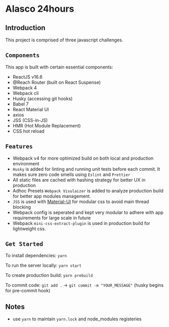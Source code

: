 # Alasco 24hours

## Introduction

This project is comprised of three javascript challenges.

## `Components`

This app is built with certain essential components:

 * ReactJS v16.6
 * @Reach Router (built on React Suspense)
 * Webpack 4 
 * Webpack cli
 * Husky (accessing git hooks)
 * Babel 7
 * React Material UI
 * axios
 * JSS (CSS-in-JS)
 * HMR (Hot Module Replacement)
 * CSS hot reload


## `Features`

 * Webpack v4 for more optimized build on both local and production environment
 * `Husky` is added for linting and running unit tests before each commit. It makes sure zero code smells using `Eslint` and `Prettier`
 * All static files are cached with hashing strategy for better UX in production
 * Adhoc Presets `Webpack Visulaizer` is added to analyze production build for better app modules management.
 * `JSS` is used with [Material-UI](https://github.com/mui-org/material-ui) for modular css to avoid main thread blocking
 * Webpack config is seperated and kept very modular to adhere with app requirements for large scale in future
 * Webpack `mini-css-extract-plugin` is used in production build for lightweight css.

## `Get Started`

To install dependencies:  ```yarn```

To run the server locally: ```yarn start```

To create production build:  ```yarn prebuild```

To commit code: ```git add .``` -> ```git commit -m "YOUR_MESSAGE"``` (husky begins for pre-commit hook)

## Notes
* use `yarn` to maintain `yarn.lock` and node_modules registeries
